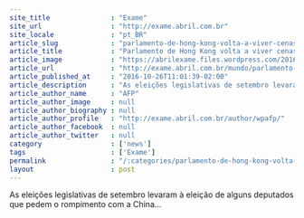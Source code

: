 ```yaml
---
site_title               : "Exame"
site_url                 : "http://exame.abril.com.br"
site_locale              : "pt_BR"
article_slug             : "parlamento-de-hong-kong-volta-a-viver-cenas-de-caos"
article_title            : "Parlamento de Hong Kong volta a viver cenas de caos"
article_image            : "https://abrilexame.files.wordpress.com/2016/10/hong-kong.jpg?quality=70&strip=all&w=1024"
article_url              : "http://exame.abril.com.br/mundo/parlamento-de-hong-kong-volta-a-viver-cenas-de-caos/"
article_published_at     : "2016-10-26T11:01:39-02:00"
article_description      : "As eleições legislativas de setembro levaram à eleição de alguns deputados que pedem o rompimento com a China..."
article_author_name      : "AFP"
article_author_image     : null
article_author_biography : null
article_author_profile   : "http://exame.abril.com.br/author/wpafp/"
article_author_facebook  : null
article_author_twitter   : null
category                 : ['news']
tags                     : ['Exame']
permalink                : "/:categories/parlamento-de-hong-kong-volta-a-viver-cenas-de-caos/"
layout                   : post
---
```


As eleições legislativas de setembro levaram à eleição de alguns deputados que pedem o rompimento com a China...
